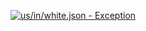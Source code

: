 [![us/in/white.json - Exception](https://img.shields.io/badge/us/in/white.json-Exception-red)](https://github.com/openaddresses/openaddresses/tree/master/sources/us/in/white.json)